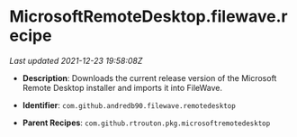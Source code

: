 # MicrosoftRemoteDesktop.filewave.recipe

_Last updated 2021-12-23 19:58:08Z_

- **Description**: Downloads the current release version of the Microsoft Remote Desktop installer and imports it into FileWave.

- **Identifier**: `com.github.andredb90.filewave.remotedesktop`

- **Parent Recipes**: `com.github.rtrouton.pkg.microsoftremotedesktop`